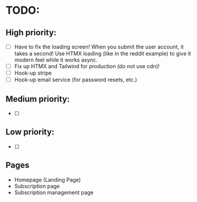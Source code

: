 # TODO:

## High priority:
- [ ] Have to fix the loading screen! When you submit the user account, it takes a second! Use HTMX loading (like in the reddit example) to give it modern feel while it works async.
- [ ] Fix up HTMX and Tailwind for production (do not use cdn)!
- [ ] Hook-up stripe
- [ ] Hook-up email service (for password resets, etc.)

## Medium priority:
- [ ]

## Low priority:
- [ ]


## Pages
- Homepage (Landing Page)
- Subscription page
- Subscription management page